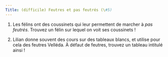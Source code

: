 ```yaml
---
Title: (difficile) Feutres et pas feutrés (\#5)
---
```


1. Les félins ont des coussinets qui leur permettent de marcher à *pas feutrés*. Trouvez un félin sur lequel on voit ses coussinets !

2. Lilian donne souvent des cours sur des tableaux blancs, et utilise pour cela des feutres Velléda. À défaut de feutres, trouvez un tableau intitulé ainsi !
